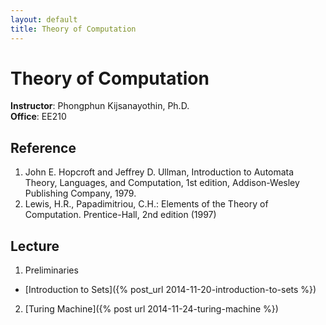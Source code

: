 ```yaml
---
layout: default
title: Theory of Computation
---
```


# Theory of Computation

**Instructor**: Phongphun Kijsanayothin, Ph.D.  
**Office**: EE210  

## Reference

1. John E. Hopcroft and Jeffrey D. Ullman, Introduction to 
   Automata Theory, Languages, and Computation, 1st edition, 
   Addison-Wesley Publishing Company, 1979.
2. Lewis, H.R., Papadimitriou, C.H.: Elements of the Theory of 
   Computation. Prentice-Hall, 2nd edition (1997)

## Lecture

1. Preliminaries
  - [Introduction to Sets]({% post_url 2014-11-20-introduction-to-sets %})
2. [Turing Machine]({% post url 2014-11-24-turing-machine %})
